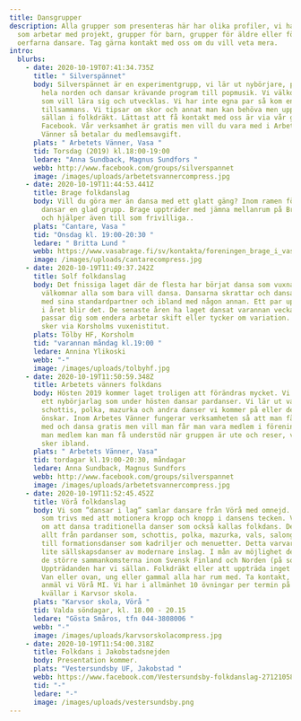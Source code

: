 ```yaml
---
title: Dansgrupper
description: Alla grupper som presenteras här har olika profiler, vi har grupper
  som arbetar med projekt, grupper för barn, grupper för äldre eller för
  oerfarna dansare. Tag gärna kontakt med oss om du vill veta mera.
intro:
  blurbs:
    - date: 2020-10-19T07:41:34.735Z
      title: " Silverspännet"
      body: Silverspännet är en experimentgrupp, vi lär ut nybörjare, polskor från
        hela norden och dansar krävande program till popmusik. Vi välkomnar alla
        som vill lära sig och utvecklas. Vi har inte egna par så kom ensam eller
        tillsammans. Vi tipsar om skor och annat man kan behöva men uppträder
        sällan i folkdräkt. Lättast att få kontakt med oss är via vår grupp i
        Facebook. Vår verksamhet är gratis men vill du vara med i Arbetets
        Vänner så betalar du medlemsavgift.
      plats: " Arbetets Vänner, Vasa "
      tid: Torsdag (2019) kl.18:00-19:00
      ledare: "Anna Sundback, Magnus Sundfors "
      webb: http://www.facebook.com/groups/silverspannet
      image: /images/uploads/arbetetsvannercompress.jpg
    - date: 2020-10-19T11:44:53.441Z
      title: Brage folkdanslag
      body: Vill du göra mer än dansa med ett glatt gäng? Inom ramen för Brage i Vasa
        dansar en glad grupp. Brage uppträder med jämna mellanrum på Bragegården
        och hjälper även till som frivilliga..
      plats: "Cantare, Vasa "
      tid: "Onsdag kl. 19:00-20:30 "
      ledare: " Britta Lund "
      webb: https://www.vasabrage.fi/sv/kontakta/foreningen_brage_i_vasa/
      image: /images/uploads/cantarecompress.jpg
    - date: 2020-10-19T11:49:37.242Z
      title: Solf folkdanslag
      body: Det fnissiga laget där de flesta har börjat dansa som vuxna. Laget
        välkomnar alla som bara vill dansa. Dansarna skrattar och dansar ibland
        med sina standardpartner och ibland med någon annan. Ett par uppträdande
        i året blir det. De senaste åren ha laget dansat varannan vecka så laget
        passar dig som endera arbetar skift eller tycker om variation. Anmälan
        sker via Korsholms vuxenistitut.
      plats: Tölby HF, Korsholm
      tid: "varannan måndag kl.19:00 "
      ledare: Annina Ylikoski
      webb: "-"
      image: /images/uploads/tolbyhf.jpg
    - date: 2020-10-19T11:50:59.348Z
      title: Arbetets vänners folkdans
      body: Hösten 2019 kommer laget troligen att förändras mycket. Vi kommer att vara
        ett nybörjarlag som under hösten dansar pardanser. Vi lär ut vals,
        schottis, polka, mazurka och andra danser vi kommer på eller deltagarna
        önskar. Inom Arbetes Vänner fungerar verksamheten så att man får vara
        med och dansa gratis men vill man får man vara medlem i föreningen. Är
        man medlem kan man få understöd när gruppen är ute och reser, vilket
        sker ibland.
      plats: " Arbetets Vänner, Vasa"
      tid: tordagar kl.19:00-20:30, måndagar
      ledare: Anna Sundback, Magnus Sundfors
      webb: http://www.facebook.com/groups/silverspannet
      image: /images/uploads/arbetetsvannercompress.jpg
    - date: 2020-10-19T11:52:45.452Z
      title: Vörå folkdanslag
      body: Vi som ”dansar i lag” samlar dansare från Vörå med omnejd. Ett glatt gäng
        som trivs med att motionera kropp och knopp i dansens tecken. Vi tycker
        om att dansa traditionella danser som också kallas folkdans. Det betyder
        allt från pardanser som, schottis, polka, mazurka, vals, salongdanser
        till formationsdanser som kadriljer och menuetter. Detta varvar vi med
        lite sällskapsdanser av modernare inslag. I mån av möjlighet deltar vi i
        de större sammankomsterna inom Svensk Finland och Norden (på sommaren).
        Uppträdanden har vi sällan. Folkdräkt eller att uppträda inget tvång.
        Van eller ovan, ung eller gammal alla har rum med. Ta kontakt, eller
        anmäl vi Vörå MI. Vi har i allmänhet 10 övningar per termin på söndag
        kvällar i Karvsor skola.
      plats: "Karvsor skola, Vörå "
      tid: Valda söndagar, kl. 18.00 - 20.15
      ledare: "Gösta Småros, tfn 044-3808006 "
      webb: "-"
      image: /images/uploads/karvsorskolacompress.jpg
    - date: 2020-10-19T11:54:00.318Z
      title: Folkdans i Jakobstadsnejden
      body: Presentation kommer.
      plats: "Vestersundsby UF, Jakobstad "
      webb: https://www.facebook.com/Vestersundsby-folkdanslag-271210583217610/
      tid: "-"
      ledare: "-"
      image: /images/uploads/vestersundsby.png
---
```

